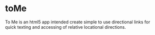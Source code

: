 toMe
====
<p> To Me is an html5 app intended create simple to use directional links for quick texting and accessing of relative locational directions.</p>
